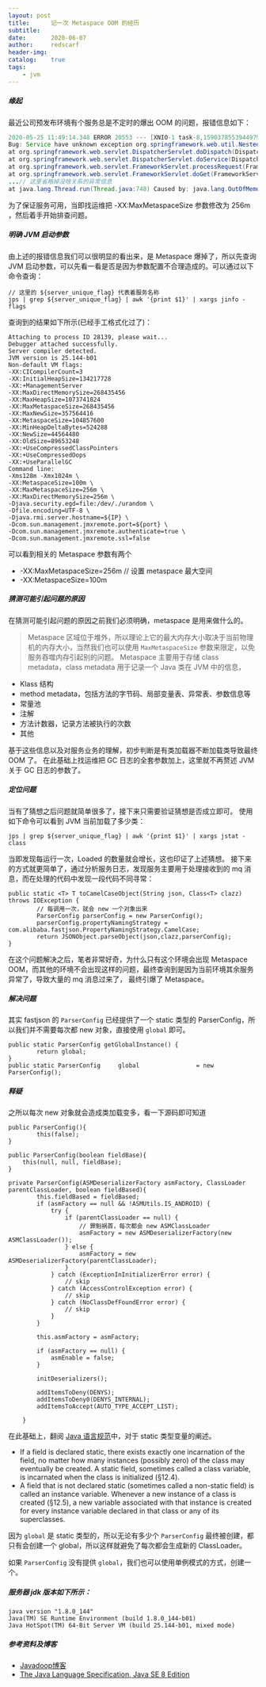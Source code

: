 ```yaml
---
layout: post
title:      记一次 Metaspace OOM 的经历
subtitle:   
date:       2020-06-07
author:     redscarf
header-img:
catalog:    true
tags:
    - jvm
---
```


##### 缘起
 最近公司预发布环境有个服务总是不定时的爆出 OOM 的问题，报错信息如下：
```java
2020-05-25 11:49:14.348 ERROR 20553 --- [XNIO-1 task-8,159037855394497900,125420103360839681,241478959341376246,WE.1715.04] c.s.core.http.service.ExceptionHandlers  : 
Bug: Service have unknown exception org.springframework.web.util.NestedServletException: Handler dispatch failed; nested exception is java.lang.OutOfMemoryError: Metaspace     
at org.springframework.web.servlet.DispatcherServlet.doDispatch(DispatcherServlet.java:1055)    
at org.springframework.web.servlet.DispatcherServlet.doService(DispatcherServlet.java:943)  
at org.springframework.web.servlet.FrameworkServlet.processRequest(FrameworkServlet.java:1006)  
at org.springframework.web.servlet.FrameworkServlet.doGet(FrameworkServlet.java:898)
...// 这里省略掉没啥关系的异常信息
at java.lang.Thread.run(Thread.java:748) Caused by: java.lang.OutOfMemoryError: Metaspace
```

为了保证服务可用，当即找运维把 -XX:MaxMetaspaceSize 参数修改为 256m ，然后着手开始排查问题。

##### 明确 JVM 启动参数
由上述的报错信息我们可以很明显的看出来，是 Metaspace 爆掉了，所以先查询 JVM 启动参数，可以先看一看是否是因为参数配置不合理造成的。可以通过以下命令查询：
```arg
// 这里的 ${server_unique_flag} 代表着服务名称
jps | grep ${server_unique_flag} | awk '{print $1}' | xargs jinfo -flags
```
查询到的结果如下所示(已经手工格式化过了)：
```jinfo-flags
Attaching to process ID 28139, please wait...
Debugger attached successfully.
Server compiler detected.
JVM version is 25.144-b01
Non-default VM flags: 
-XX:CICompilerCount=3 
-XX:InitialHeapSize=134217728 
-XX:+ManagementServer 
-XX:MaxDirectMemorySize=268435456 
-XX:MaxHeapSize=1073741824 
-XX:MaxMetaspaceSize=268435456 
-XX:MaxNewSize=357564416 
-XX:MetaspaceSize=104857600 
-XX:MinHeapDeltaBytes=524288 
-XX:NewSize=44564480 
-XX:OldSize=89653248 
-XX:+UseCompressedClassPointers 
-XX:+UseCompressedOops 
-XX:+UseParallelGC
Command line:  
-Xms128m -Xmx1024m \
-XX:MetaspaceSize=100m \
-XX:MaxMetaspaceSize=256m \
-XX:MaxDirectMemorySize=256m \
-Djava.security.egd=file:/dev/./urandom \
-Dfile.encoding=UTF-8 \
-Djava.rmi.server.hostname=${IP} \
-Dcom.sun.management.jmxremote.port=${port} \
-Dcom.sun.management.jmxremote.authenticate=true \
-Dcom.sun.management.jmxremote.ssl=false
```

可以看到相关的 Metaspace 参数有两个
* -XX:MaxMetaspaceSize=256m // 设置 metaspace 最大空间
* -XX:MetaspaceSize=100m 


##### 猜测可能引起问题的原因
在猜测可能引起问题的原因之前我们必须明确，metaspace 是用来做什么的。

> Metaspace 区域位于堆外，所以理论上它的最大内存大小取决于当前物理机的内存大小，当然我们也可以使用 `MaxMetaspaceSize` 参数来限定，以免服务吞噬内存引起别的问题。
Metaspace 主要用于存储 class metadata，class metadata 用于记录一个 Java 类在 JVM 中的信息，

* Klass 结构
* method metadata，包括方法的字节码、局部变量表、异常表、参数信息等
* 常量池
* 注解
* 方法计数器，记录方法被执行的次数
* 其他

基于这些信息以及对服务业务的理解，初步判断是有类加载器不断加载类导致最终 OOM 了。
在此基础上找运维把 GC 日志的全套参数加上，这里就不再赘述 JVM 关于 GC 日志的参数了。

##### 定位问题
当有了猜想之后问题就简单很多了，接下来只需要验证猜想是否成立即可。
使用如下命令可以看到 JVM 当前加载了多少类：
```class-loaded
jps | grep ${server_unique_flag} | awk '{print $1}' | xargs jstat -class
```
当即发现每运行一次，Loaded 的数量就会增长，这也印证了上述猜想。
接下来的方式就更简单了，通过分析服务日志，发现服务主要用于处理接收到的 mq 消息，而在处理的代码中发现一段代码不同寻常：
```parser-config
public static <T> T toCamelCaseObject(String json, Class<T> clazz) throws IOException {
        // 每调用一次，就会 new 一个对象出来
        ParserConfig parserConfig = new ParserConfig();
        parserConfig.propertyNamingStrategy = com.alibaba.fastjson.PropertyNamingStrategy.CamelCase;
        return JSONObject.parseObject(json,clazz,parserConfig);
} 
```
在这个问题解决之后，笔者非常好奇，为什么只有这个环境会出现 Metaspace OOM，而其他的环境不会出现这样的问题，最终查询到是因为当前环境其余服务异常了，导致大量的 mq 消息过来了，
最终引爆了 Metaspace。

##### 解决问题

其实 fastjson 的 `ParserConfig` 已经提供了一个 static 类型的 ParserConfig，所以我们并不需要每次都 new 对象，直接使用 `global` 即可。
```global-instance
public static ParserConfig getGlobalInstance() {
        return global;
}
public static ParserConfig     global                = new ParserConfig();
```

##### 释疑

之所以每次 new 对象就会造成类加载变多，看一下源码即可知道
```ParserConfig
public ParserConfig(){
        this(false);
}

public ParserConfig(boolean fieldBase){
    this(null, null, fieldBase);
}

private ParserConfig(ASMDeserializerFactory asmFactory, ClassLoader parentClassLoader, boolean fieldBased){
        this.fieldBased = fieldBased;
        if (asmFactory == null && !ASMUtils.IS_ANDROID) {
            try {
                if (parentClassLoader == null) {
                    // 罪魁祸首，每次都会 new ASMClassLoader
                    asmFactory = new ASMDeserializerFactory(new ASMClassLoader());
                } else {
                    asmFactory = new ASMDeserializerFactory(parentClassLoader);
                }
            } catch (ExceptionInInitializerError error) {
                // skip
            } catch (AccessControlException error) {
                // skip
            } catch (NoClassDefFoundError error) {
                // skip
            }
        }

        this.asmFactory = asmFactory;

        if (asmFactory == null) {
            asmEnable = false;
        }

        initDeserializers();

        addItemsToDeny(DENYS);
        addItemsToDeny0(DENYS_INTERNAL);
        addItemsToAccept(AUTO_TYPE_ACCEPT_LIST);

    }
```

在此基础上，翻阅 [Java 语言规范](https://docs.oracle.com/javase/specs/jls/se8/html/jls-8.html#jls-8.3.1.1)中，对于 static 类型变量的阐述。
* If a field is declared static, there exists exactly one incarnation of the field, 
no matter how many instances (possibly zero) of the class may eventually be created. 
A static field, sometimes called a class variable, is incarnated when the class is initialized (§12.4).
* A field that is not declared static (sometimes called a non-static field) is called an instance variable. 
Whenever a new instance of a class is created (§12.5), a new variable associated with that instance is created 
for every instance variable declared in that class or any of its superclasses.

因为 `global` 是 static 类型的，所以无论有多少个 `ParserConfig` 最终被创建，都只有会创建一个 global，所以这样就避免了每次都会生成新的 ClassLoader。

如果 `ParserConfig` 没有提供 `global`，我们也可以使用单例模式的方式，创建一个。

##### 服务器 jdk 版本如下所示：


```jdk-version
java version "1.8.0_144"
Java(TM) SE Runtime Environment (build 1.8.0_144-b01)
Java HotSpot(TM) 64-Bit Server VM (build 25.144-b01, mixed mode)
```

##### 参考资料及博客

* [Javadoop博客](https://www.javadoop.com/post/metaspace)
* [The Java Language Specification, Java SE 8 Edition](https://docs.oracle.com/javase/specs/jls/se8/html/index.html)